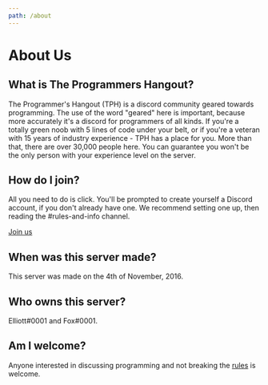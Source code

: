 ```yaml
---
path: /about
---
```


# About Us

## What is The Programmers Hangout?

The Programmer's Hangout (TPH) is a discord community geared towards programming. The use of the word "geared" here is important, because more accurately it's a discord for programmers of all kinds. If you're a totally green noob with 5 lines of code under your belt, or if you're a veteran with 15 years of industry experience - TPH has a place for you. More than that, there are over 30,000 people here. You can guarantee you won't be the only person with your experience level on the server.

## How do I join?

All you need to do is click. You'll be prompted to create yourself a Discord account, if you don't already have one. We recommend setting one up, then reading the #rules-and-info channel.

[Join us](https://discord.gg/programming)

## When was this server made?

This server was made on the 4th of November, 2016.

## Who owns this server?

Elliott#0001 and Fox#0001.

## Am I welcome?

Anyone interested in discussing programming and not breaking the [rules](/rules) is welcome.
